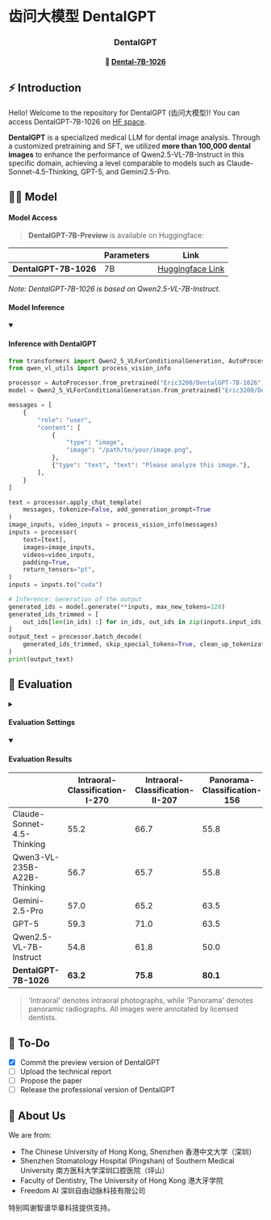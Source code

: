 # 齿问大模型 DentalGPT

<div align="center">
<h3>
  DentalGPT
</h3>
</div>

<div align="center">
<h4>
 🤖 <a href="https://huggingface.co/Eric3200/DentalGPT-7B-1026" target="_blank">Dental-7B-1026</a>
</h4>
</div>

## ⚡ Introduction
Hello! Welcome to the repository for DentalGPT (齿问大模型)! You can access DentalGPT-7B-1026 on [HF space](https://huggingface.co/spaces/Eric3200/DentalGPT).

**DentalGPT** is a specialized medical LLM for dental image analysis. Through a customized pretraining and SFT, we utilized **more than 100,000 dental images** to enhance the performance of Qwen2.5-VL-7B-Instruct in this specific domain, achieving a level comparable to models such as Claude-Sonnet-4.5-Thinking, GPT-5, and Gemini2.5-Pro.

## 👨‍⚕️ Model

#### Model Access

> **DentalGPT-7B-Preview** is available on Huggingface:

|                        | Parameters |  Link                                                                  |
| ---------------------- | ---------- | --------------------------------------------------------------------- |
| **DentalGPT-7B-1026**  | 7B         | [Huggingface Link](https://huggingface.co/Eric3200/DentalGPT-7B-1026) |

*Note: DentalGPT-7B-1026 is based on Qwen2.5-VL-7B-Instruct.*

#### Model Inference

<details open>
<summary><h4>Inference with DentalGPT</h4></summary>

```python
from transformers import Qwen2_5_VLForConditionalGeneration, AutoProcessor
from qwen_vl_utils import process_vision_info

processor = AutoProcessor.from_pretrained("Eric3200/DentalGPT-7B-1026")
model = Qwen2_5_VLForConditionalGeneration.from_pretrained("Eric3200/DentalGPT-7B-1026", torch_dtype="auto", device_map="auto")

messages = [
    {
        "role": "user",
        "content": [
            {
                "type": "image",
                "image": "/path/to/your/image.png",
            },
            {"type": "text", "text": "Please analyze this image."},
        ],
    }
]

text = processor.apply_chat_template(
    messages, tokenize=False, add_generation_prompt=True
)
image_inputs, video_inputs = process_vision_info(messages)
inputs = processor(
    text=[text],
    images=image_inputs,
    videos=video_inputs,
    padding=True,
    return_tensors="pt",
)
inputs = inputs.to("cuda")

# Inference: Generation of the output
generated_ids = model.generate(**inputs, max_new_tokens=128)
generated_ids_trimmed = [
    out_ids[len(in_ids) :] for in_ids, out_ids in zip(inputs.input_ids, generated_ids)
]
output_text = processor.batch_decode(
    generated_ids_trimmed, skip_special_tokens=True, clean_up_tokenization_spaces=False
)
print(output_text)
```
</details>

## 🧐 Evaluation

<details close>
<summary><h4>Evaluation Settings</h></summary>

#### Evaluation Data Collection
To evaluate the capability of multimodal large language models (MLLMs) in understanding dental images, we curated a specialized evaluation dataset sourced from hospital and internet data.

The dataset is composed of three subsets:
1. **Intraoral-Classification-I-270**
- A collection of intraoral photographs from the [AlphaDent](https://www.kaggle.com/competitions/alpha-dent) dataset, captured by licensed dentists from a clinical perspective under standardized lighting and imaging conditions.
- These images provide high-quality professional references of oral health conditions.
- Included labels: *Tooth discoloration, Abnormal gingival coloration, Gingival recession, Dental caries, Tooth pigmentation, Tooth defect or loss, Tooth loss, Dental calculus, Abnormal tooth morphology, Abnormal gingival morphology.*
2. **Intraoral-Classification-II-207**
- A set of intraoral images collected from the internet based on dental-related keywords.
– The images feature diverse lighting and shooting angles, simulating photos that patients might take themselves.
- Included labels: *Tooth pigmentation, Abnormal gingival coloration, Dental calculus, Tooth loss, Dental caries, Abnormal gingival morphology, Gingival recession.*
3. **Panorama-Classification-156**
- A dataset of panoramic dental radiographs (X-rays) provided by Shenzhen Stomatology Hospital (Pingshan) of Southern Medical University, containing real patient panoramic imaging data.
- Included labels: *Periodontal disease, Root canal treatment, Tooth defect or loss, Jawbone lesion, Periapical lesion, Impacted tooth.*
Together, these subsets cover both clinical and in-the-wild dental imaging conditions, ensuring a comprehensive evaluation of the models’ visual diagnostic abilities.

#### Annotation and Filtering
All images were **annotated by professional dentists** from Shenzhen Stomatology Hospital (Pingshan) of Southern Medical University.

To ensure high data reliability, only samples with an **inter-annotator agreement above 90% were retained for evaluation**.

Additionally, **all labels were balanced** between positive and negative samples to ensure fairness across categories.
This enables direct comparison of model accuracy across different disease types.

#### Evaluation Protocol
Each evaluated MLLM was required to determine whether a given image indicates the presence (“Yes”) or absence (“No”) of a specific dental condition.

The model’s final output must be strictly binary (“Yes” or “No”), without providing explanations. (Note: Reasoning-enabled models may internally generate their chain of thought.)
</details>
<details open>
<summary><h4>Evaluation Results</h4></summary>
  
|      | Intraoral-Classification-I-270 | Intraoral-Classification-II-207 | Panorama-Classification-156 | Average |
| ----- | ----- | ----- | ----- | ----- |
| Claude-Sonnet-4.5-Thinking | 55.2 | 66.7 | 55.8 | 59.2 |
| Qwen3-VL-235B-A22B-Thinking | 56.7 | 65.7 | 55.8 | 59.4 |
| Gemini-2.5-Pro | 57.0 | 65.2 | 63.5 | 61.9 |
| GPT-5 | 59.3 | 71.0 | 63.5 | 64.6 |
| Qwen2.5-VL-7B-Instruct | 54.8 | 61.8 | 50.0 | 55.5 |
| **DentalGPT-7B-1026** | **63.2** | **75.8** | **80.1** | **73.0** |

> 'Intraoral' denotes intraoral photographs, while 'Panorama' denotes panoramic radiographs. All images were annotated by licensed dentists.
</details>

## 🎯 To-Do
- [x] Commit the preview version of DentalGPT
- [ ] Upload the technical report
- [ ] Propose the paper
- [ ] Release the professional version of DentalGPT

##  📖 About Us
We are from:
- The Chinese University of Hong Kong, Shenzhen 香港中文大学（深圳）
- Shenzhen Stomatology Hospital (Pingshan) of Southern Medical University 南方医科大学深圳口腔医院（坪山）
- Faculty of Dentistry, The University of Hong Kong 港大牙学院
- Freedom AI 深圳自由动脉科技有限公司

特别鸣谢智谱华章科技提供支持。
